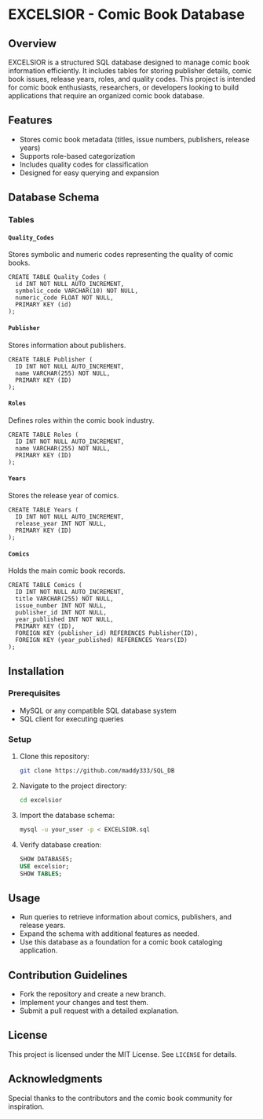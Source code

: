 # EXCELSIOR - Comic Book Database

## Overview
EXCELSIOR is a structured SQL database designed to manage comic book information efficiently. It includes tables for storing publisher details, comic book issues, release years, roles, and quality codes. This project is intended for comic book enthusiasts, researchers, or developers looking to build applications that require an organized comic book database.

## Features
- Stores comic book metadata (titles, issue numbers, publishers, release years)
- Supports role-based categorization
- Includes quality codes for classification
- Designed for easy querying and expansion

## Database Schema
### Tables
#### `Quality_Codes`
Stores symbolic and numeric codes representing the quality of comic books.
```
CREATE TABLE Quality_Codes (
  id INT NOT NULL AUTO_INCREMENT,
  symbolic_code VARCHAR(10) NOT NULL,
  numeric_code FLOAT NOT NULL,
  PRIMARY KEY (id)
);
```
#### `Publisher`
Stores information about publishers.
```
CREATE TABLE Publisher (
  ID INT NOT NULL AUTO_INCREMENT,
  name VARCHAR(255) NOT NULL,
  PRIMARY KEY (ID)
);
```
#### `Roles`
Defines roles within the comic book industry.
```
CREATE TABLE Roles (
  ID INT NOT NULL AUTO_INCREMENT,
  name VARCHAR(255) NOT NULL,
  PRIMARY KEY (ID)
);
```
#### `Years`
Stores the release year of comics.
```
CREATE TABLE Years (
  ID INT NOT NULL AUTO_INCREMENT,
  release_year INT NOT NULL,
  PRIMARY KEY (ID)
);
```
#### `Comics`
Holds the main comic book records.
```
CREATE TABLE Comics (
  ID INT NOT NULL AUTO_INCREMENT,
  title VARCHAR(255) NOT NULL,
  issue_number INT NOT NULL,
  publisher_id INT NOT NULL,
  year_published INT NOT NULL,
  PRIMARY KEY (ID),
  FOREIGN KEY (publisher_id) REFERENCES Publisher(ID),
  FOREIGN KEY (year_published) REFERENCES Years(ID)
);
```

## Installation
### Prerequisites
- MySQL or any compatible SQL database system
- SQL client for executing queries

### Setup
1. Clone this repository:
   ```bash
   git clone https://github.com/maddy333/SQL_DB
   ```
2. Navigate to the project directory:
   ```bash
   cd excelsior
   ```
3. Import the database schema:
   ```bash
   mysql -u your_user -p < EXCELSIOR.sql
   ```
4. Verify database creation:
   ```sql
   SHOW DATABASES;
   USE excelsior;
   SHOW TABLES;
   ```

## Usage
- Run queries to retrieve information about comics, publishers, and release years.
- Expand the schema with additional features as needed.
- Use this database as a foundation for a comic book cataloging application.

## Contribution Guidelines
- Fork the repository and create a new branch.
- Implement your changes and test them.
- Submit a pull request with a detailed explanation.

## License
This project is licensed under the MIT License. See `LICENSE` for details.

## Acknowledgments
Special thanks to the contributors and the comic book community for inspiration.

